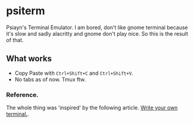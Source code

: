 # psiterm
Psiayn's Terminal Emulator. I am bored, don't like gnome terminal because it's slow and sadly alacritty and gnome don't play nice. So this is the result of that.

## What works
- Copy Paste with `Ctrl+Shift+C` and `Ctrl+Shift+V`.
- No tabs as of now. Tmux ftw.


### Reference.
The whole thing was 'inspired' by the following article.
[Write your own terminal.](https://vincent.bernat.ch/en/blog/2017-write-own-terminal).
